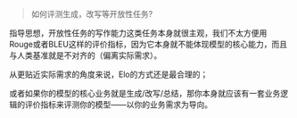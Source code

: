 

> 如何评测生成，改写等开放性任务?

指导思想，开放性任务的写作能力这类任务本身就很主观，我们不太方便用Rouge或者BLEU这样的评价指标，因为它本身就不能体现模型的核心能力，而且与人类基准就是不对齐的（偏离实际需求）。


从更贴近实际需求的角度来说，Elo的方式还是最合理的；

或者如果你的模型的核心业务就是生成/改写/总结，那你本身就应该有一套业务逻辑的评价指标来评测你的模型——以你的业务需求为导向。






